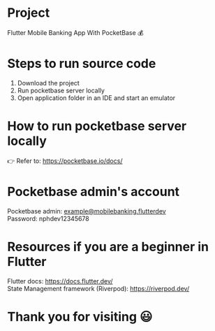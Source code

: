 # Project 
Flutter Mobile Banking App With PocketBase :moneybag:

# Steps to run source code
1. Download the project
2. Run pocketbase server locally
3. Open application folder in an IDE and start an emulator

# How to run pocketbase server locally
:point_right: Refer to: https://pocketbase.io/docs/

# Pocketbase admin's account
Pocketbase admin: example@mobilebanking.flutterdev  \
Password: nphdev12345678

# Resources if you are a beginner in Flutter
Flutter docs: https://docs.flutter.dev/ \
State Management framework (Riverpod): https://riverpod.dev/ 

# Thank you for visiting :smiley:
